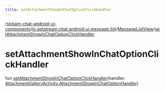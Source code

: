 ```yaml
---
title: setAttachmentShowInChatOptionClickHandler
---
```

/[stream-chat-android-ui-components](../../index.md)/[io.getstream.chat.android.ui.message.list](../index.md)/[MessageListView](index.md)/[setAttachmentShowInChatOptionClickHandler](setAttachmentShowInChatOptionClickHandler.md)  
  
  
  
# setAttachmentShowInChatOptionClickHandler  
fun [setAttachmentShowInChatOptionClickHandler](setAttachmentShowInChatOptionClickHandler.md)(handler: [AttachmentGalleryActivity.AttachmentShowInChatOptionHandler](../../io.getstream.chat.android.ui.gallery/AttachmentGalleryActivity/AttachmentShowInChatOptionHandler/index.md))
